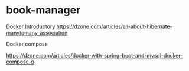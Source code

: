 # book-manager
Docker Introductory
https://dzone.com/articles/all-about-hibernate-manytomany-association

Docker compose

https://dzone.com/articles/docker-with-spring-boot-and-mysql-docker-compose-p
